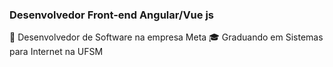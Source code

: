 ### Desenvolvedor Front-end Angular/Vue js

💼 Desenvolvedor de Software na empresa Meta
🎓 Graduando em Sistemas para Internet na UFSM

